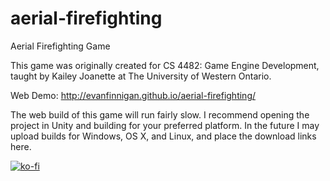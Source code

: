 # aerial-firefighting
Aerial Firefighting Game

This game was originally created for CS 4482: Game Engine Development, taught by Kailey Joanette at The University of Western Ontario.

Web Demo: http://evanfinnigan.github.io/aerial-firefighting/

The web build of this game will run fairly slow. I recommend opening the project in Unity and building for your preferred platform. In the future I may upload builds for Windows, OS X, and Linux, and place the download links here.

[![ko-fi](https://www.ko-fi.com/img/githubbutton_sm.svg)](https://ko-fi.com/T6T62013E)
